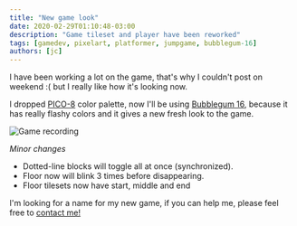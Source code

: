 ```yaml
---
title: "New game look"
date: 2020-02-29T01:10:48-03:00
description: "Game tileset and player have been reworked"
tags: [gamedev, pixelart, platformer, jumpgame, bubblegum-16]
authors: [jc]
---
```


I have been working a lot on the game, that's why I couldn't post on weekend :( but I really like how it's looking now.

I dropped [PICO-8](https://lospec.com/palette-list/pico-8) color palette, now I'll be using [Bubblegum 16](https://lospec.com/palette-list/bubblegum-16), because it has really flashy colors and it gives a new fresh look to the game.

![Game recording](recording.gif)

*Minor changes*
- Dotted-line blocks will toggle all at once (synchronized).
- Floor now will blink 3 times before disappearing.
- Floor tilesets now have start, middle and end

I'm looking for a name for my new game, if you can help me, please feel free to [contact me!](/about)
